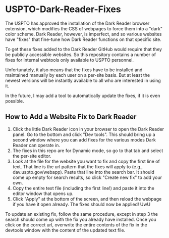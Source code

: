 # USPTO-Dark-Reader-Fixes
The USPTO has approved the installation of the Dark Reader browser extension, which modifies the CSS of webpages to force them into a "dark" color scheme. Dark Reader, however, is imperfect, and so various websites have "fixes" that fine-tune how Dark Reader functions on that specific site.

To get these fixes added to the Dark Reader GitHub would require that they be publicly accessible websites. So this repository contains a number of fixes for internal webtools only available to USPTO personnel.

Unfortunately, it also means that the fixes have to be installed and maintained manually by each user on a per-site basis. But at least the newest versions will be instantly available to all who are interested in using it.

In the future, I may add a tool to automatically update the fixes, if it is even possible.

## How to Add a Website Fix to Dark Reader
1. Click the little Dark Reader icon in your browser to open the Dark Reader panel. Go to the bottom and click "Dev tools". This should bring up a second window where you can add fixes for the various modes Dark Reader can operate in.
2. The fixes in this repo are for Dynamic mode, so go to that tab and select the per-site editor.
3. Look at the file for the website you want to fix and copy the first line of text. That line is the url pattern that the fixes will apply to (e.g., dav.uspto.gov/webapp). Paste that line into the search bar. It should come up empty for search results, so click "Create new fix" to add your own.
4. Copy the entire text file (including the first line!) and paste it into the editor window that opens up.
5. Click "Apply" at the bottom of the screen, and then reload the webpage if you have it open already. The fixes should now be applied! UwU

To update an existing fix, follow the same procedure, except in step 3 the search should come up with the fix you already have installed. Once you click on the correct url, overwrite the entire contents of the fix in the devtools window with the content of the updated text file.